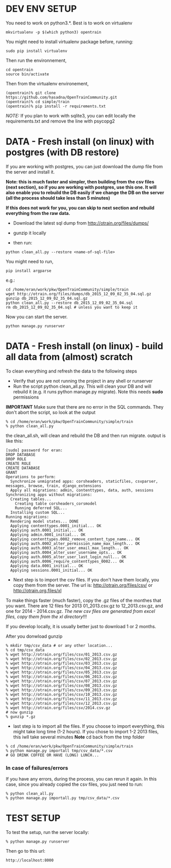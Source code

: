 DEV ENV SETUP
=============

You need to work on python3.*. Best is to work on virtualenv
```
mkvirtualenv -p $(which python3) opentrain
```

You might need to install virtualenv package before, running:
```
sudo pip install virtualenv
```

Then run the environnement,

```
cd opentrain
source bin/activate
```


Then from the virtualenv environement,

````
(opentrain)% git clone https://github.com/hasadna/OpenTrainCommunity.git
(opentrain)% cd simple/train
(opentrain)% pip install -r requirements.txt
````
*NOTE:* If you plan to work with sqlite3, you can edit locally the requirements.txt and remove the line with psycopg2

DATA - Fresh install (on linux) with postgres (with DB restore)
========================
If you are working with postgres, you can just download the dump file from the server and install it.

**Note: this is much faster and simpler, then building from the csv files (next section), so if you are working with postgres, use this one. It will also enable you to rebuild the DB easily if we change the DB on the server (all the process should take less than 5 minutes)**

**If this does not work for you, you can skip to next section and rebuild everything from the raw data.**



- Download the latest sql dump from http://otrain.org/files/dumps/ 

- gunzip it locally 

- then run:

```
python clean_all.py --restore <name-of-sql-file>
```
You might need to run,

```
pip install argparse
```

e.g.:

```
cd /home/eran/work/pkw/OpenTrainCommunity/simple/train
wget http://otrain.org/files/dumps/db_2015_12_09_02_35_04.sql.gz 
gunzip db_2015_12_09_02_35_04.sql.gz
python clean_all.py --restore db_2015_12_09_02_35_04.sql
rm db_2015_12_09_02_35_04.sql # unless you want to keep it
```

Now you can start the server.
```
python manage.py runserver 
```



DATA - Fresh install (on linux) - build all data from (almost) scratch
========================

To clean everything and refresh the data to the following steps

* Verify that you are not running the project in any shell or runserver
* Run the script python clean_all.py. This will clean your DB and will rebuild it (e.g. it runs python manage.py migrate). Note this needs **sudo** permissions

**IMPORTANT** Make sure that there are no error in the SQL commands. They don't abort the script, so look at the output
```
% cd /home/eran/work/pkw/OpenTrainCommunity/simple/train
% python clean_all.py
```
the clean_all.sh, will clean and rebuild the DB and then run migrate. output is like this:
```
[sudo] password for eran: 
DROP DATABASE
DROP ROLE
CREATE ROLE
CREATE DATABASE
GRANT
Operations to perform:
  Synchronize unmigrated apps: corsheaders, staticfiles, csvparser, messages, browse, train, django_extensions
  Apply all migrations: admin, contenttypes, data, auth, sessions
Synchronizing apps without migrations:
  Creating tables...
    Creating table corsheaders_corsmodel
    Running deferred SQL...
  Installing custom SQL...
Running migrations:
  Rendering model states... DONE
  Applying contenttypes.0001_initial... OK
  Applying auth.0001_initial... OK
  Applying admin.0001_initial... OK
  Applying contenttypes.0002_remove_content_type_name... OK
  Applying auth.0002_alter_permission_name_max_length... OK
  Applying auth.0003_alter_user_email_max_length... OK
  Applying auth.0004_alter_user_username_opts... OK
  Applying auth.0005_alter_user_last_login_null... OK
  Applying auth.0006_require_contenttypes_0002... OK
  Applying data.0001_initial... OK
  Applying sessions.0001_initial... OK
```


* Next step is to import the csv files. If you don't have them locally, you copy them from the server.
The url is: http://otrain.org/files/csv/ or http://otrain.org.files/xl

To make things faster (much faster), copy the .gz files of the monthes that you want. There are 12 files for 2013 01_2013.csv.gz to 12_2013.csv.gz, and one for 2014 - 2014.csv.gz.
*The new csv files are generated from excel files, copy them from the xl directory*!!!

If you develop locally, it is usually better just to download 1 or 2 months.

After you donwload gunzip 

```
% mkdir tmp/csv_data # or any other location...
% cd tmp/csv_data
% wget http://otrain.org/files/csv/01_2013.csv.gz
% wget http://otrain.org/files/csv/02_2013.csv.gz
% wget http://otrain.org/files/csv/03_2013.csv.gz
% wget http://otrain.org/files/csv/04_2013.csv.gz
% wget http://otrain.org/files/csv/05_2013.csv.gz
% wget http://otrain.org/files/csv/06_2013.csv.gz
% wget http://otrain.org/files/csv/07_2013.csv.gz
% wget http://otrain.org/files/csv/08_2013.csv.gz
% wget http://otrain.org/files/csv/09_2013.csv.gz
% wget http://otrain.org/files/csv/10_2013.csv.gz
% wget http://otrain.org/files/csv/11_2013.csv.gz
% wget http://otrain.org/files/csv/12_2013.csv.gz
% wget http://otrain.org/files/csv/2014.csv.gz
# now gunzip
% gunzip *.gz
```

* last step is to import all the files. If you choose to import everything, this might take long time (1-2 hours). If you chose to import 1-2 2013 files, this iwll take several minutes
**Note** cd back from the tmp folder
```
% cd /home/eran/work/pkw/OpenTrainCommunity/simple/train
% python manage.py importall tmp/csv_data/*.csv
# GO DRINK COFFEE OR HAVE (LONG) LUNCH...
```
### In case of failures/errors

If you have any errors, during the process, you can rerun it again.
In this case, since you already copied the csv files, you just need to run:
```
% python clean_all.py
% python manage.py importall.py tmp/csv_data/*.csv
```

TEST SETUP
========================
To test the setup, run the server locally:
```
% python manage.py runserver 
```
Then go to this url:
```
http://localhost:8000
```
